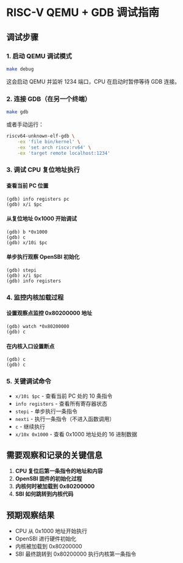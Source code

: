 # RISC-V QEMU + GDB 调试指南

## 调试步骤

### 1. 启动 QEMU 调试模式

```bash
make debug
```

这会启动 QEMU 并监听 1234 端口，CPU 在启动时暂停等待 GDB 连接。

### 2. 连接 GDB（在另一个终端）

```bash
make gdb
```

或者手动运行：

```bash
riscv64-unknown-elf-gdb \
    -ex 'file bin/kernel' \
    -ex 'set arch riscv:rv64' \
    -ex 'target remote localhost:1234'
```

### 3. 调试 CPU 复位地址执行

#### 查看当前 PC 位置

```
(gdb) info registers pc
(gdb) x/i $pc
```

#### 从复位地址 0x1000 开始调试

```
(gdb) b *0x1000
(gdb) c
(gdb) x/10i $pc
```

#### 单步执行观察 OpenSBI 初始化

```
(gdb) stepi
(gdb) x/i $pc
(gdb) info registers
```

### 4. 监控内核加载过程

#### 设置观察点监控 0x80200000 地址

```
(gdb) watch *0x80200000
(gdb) c
```

#### 在内核入口设置断点

```
(gdb) c
(gdb) c
```

### 5. 关键调试命令

- `x/10i $pc` - 查看当前 PC 处的 10 条指令
- `info registers` - 查看所有寄存器状态
- `stepi` - 单步执行一条指令
- `nexti` - 执行一条指令（不进入函数调用）
- `c` - 继续执行
- `x/10x 0x1000` - 查看 0x1000 地址处的 16 进制数据

## 需要观察和记录的关键信息

1. **CPU 复位后第一条指令的地址和内容**
2. **OpenSBI 固件的初始化过程**
3. **内核何时被加载到 0x80200000**
4. **SBI 如何跳转到内核代码**

## 预期观察结果

- CPU 从 0x1000 地址开始执行
- OpenSBI 进行硬件初始化
- 内核被加载到 0x80200000
- SBI 最终跳转到 0x80200000 执行内核第一条指令
